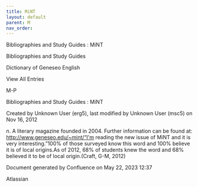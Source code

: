```yaml
---
title: MiNT
layout: default
parent: M
nav_order:
---
```


Bibliographies and Study Guides : MiNT

Bibliographies and Study Guides

Dictionary of Geneseo English

View All Entries

M-P

Bibliographies and Study Guides : MiNT

Created by  Unknown User (erg5), last modified by  Unknown User (msc5) on Nov 16, 2012

n. A literary magazine founded in 2004. Further information can be found at: http://www.geneseo.edu/~mint/“I'm reading the new issue of MiNT and it is very interesting.”100% of those surveyed know this word and 100% believe it is of local origins.As of 2012, 68% of students knew the word and 68% believed it to be of local origin.(Craft, G-M, 2012) 

Document generated by Confluence on May 22, 2023 12:37

Atlassian
